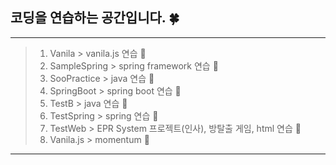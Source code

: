 ## 코딩을 연습하는 공간입니다. :four_leaf_clover:
***
> 1. Vanila > vanila.js 연습  :tulip:
> 2. SampleSpring > spring framework 연습 :rose:
> 3. SooPractice > java 연습 :sunflower:
> 4. SpringBoot > spring boot 연습 :palm_tree:
> 5. TestB > java 연습 :blossom:
> 6. TestSpring > spring 연습 :maple_leaf:
> 7. TestWeb > EPR System 프로젝트(인사), 방탈출 게임, html 연습 :cactus:
> 8. Vanila.js > momentum  :hibiscus:
***
 
